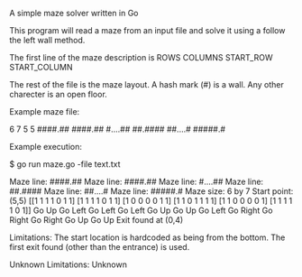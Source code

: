 A simple maze solver written in Go

This program will read a maze from an input file
and solve it using a follow the left wall method. 

The first line of the maze description is
ROWS COLUMNS START_ROW START_COLUMN

The rest of the file is the maze layout. A
hash mark (#) is a wall. Any other charecter is
an open floor. 

Example maze file:

6 7 5 5
####.##
####.##
#....##
##.####
##....#
#####.#

Example execution:

$ go run maze.go -file text.txt

Maze line: ####.##
Maze line: ####.##
Maze line: #....##
Maze line: ##.####
Maze line: ##....#
Maze line: #####.#
Maze size: 6 by 7
Start point: (5,5)
[[1 1 1 1 0 1 1] [1 1 1 1 0 1 1] [1 0 0 0 0 1 1] [1 1 0 1 1 1 1] [1 1 0 0 0 0 1] [1 1 1 1 1 0 1]]
Go Up
Go Left
Go Left
Go Left
Go Up
Go Up
Go Left
Go Right
Go Right
Go Right
Go Up
Go Up
Exit found at (0,4)


Limitations:
The start location is hardcoded as being from the bottom. 
The first exit found (other than the entrance) is used.

Unknown Limitations:
Unknown
